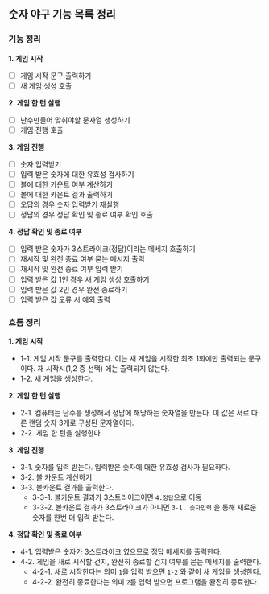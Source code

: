 ## 숫자 야구 기능 목록 정리

### 기능 정리

**1. 게임 시작**

- [ ] 게임 시작 문구 출력하기
- [ ] 새 게임 생성 호출

**2. 게임 한 턴 실행**

- [ ] 난수만들어 맞춰야할 문자열 생성하기
- [ ] 게임 진행 호출

**3. 게임 진행**

- [ ] 숫자 입력받기
- [ ] 입력 받은 숫자에 대한 유효성 검사하기
- [ ] 볼에 대한 카운트 여부 계산하기
- [ ] 볼에 대한 카운트 결과 출력하기
- [ ] 오답의 경우 숫자 입력받기 재실행
- [ ] 정답의 경우 정답 확인 및 종료 여부 확인 호출

**4. 정답 확인 및 종료 여부**

- [ ] 입력 받은 숫자가 3스트라이크(정답)이라는 메세지 호출하기
- [ ] 재시작 및 완전 종료 여부 묻는 메시지 출력
- [ ] 재시작 및 완전 종료 여부 입력 받기
- [ ] 입력 받은 값 1인 경우 새 게임 생성 호출하기
- [ ] 입력 받은 값 2인 경우 완전 종료하기
- [ ] 입력 받은 값 오류 시 예외 출력

### 흐름 정리

**1. 게임 시작**
 - 1-1. 게임 시작 문구를 출력한다. 이는 새 게임을 시작한 최초 1회에만 출력되는 문구이다. 재 시작시(1,2 중 선택) 에는 출력되지 않는다.
 - 1-2. 새 게임을 생성한다.

**2. 게임 한 턴 실행**
 - 2-1. 컴퓨터는 난수를 생성해서 정답에 해당하는 숫자열을 만든다. 이 값은 서로 다른 랜덤 숫자 3개로 구성된 문자열이다.
 - 2-2. 게임 한 턴을 실행한다.

**3. 게임 진행**
 - 3-1. 숫자를 입력 받는다. 입력받은 숫자에 대한 유효성 검사가 필요하다.
 - 3-2. 볼 카운트 계산하기
 - 3-3. 볼카운트 결과를 출력한다.
   - 3-3-1. 볼카운트 결과가 3스트라이크이면 `4.정답`으로 이동
   - 3-3-2. 볼카운트 결과가 3스트라이크가 아니면 `3-1. 숫자입력` 을 통해 새로운 숫자를 한번 더 입력 받는다.

**4. 정답 확인 및 종료 여부**
 - 4-1. 입력받은 숫자가 3스트라이크 였으므로 정답 메세지를 출력한다.
 - 4-2. 게임을 새로 시작할 건지, 완전히 종료할 건지 여부를 묻는 메세지를 출력한다.
   - 4-2-1. 새로 시작한다는 의미 `1`을 입력 받으면 `1-2` 와 같이 새 게임을 생성한다.
   - 4-2-2. 완전히 종료한다는 의미 `2`를 입력 받으면 프로그램을 완전히 종료한다.

